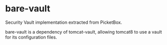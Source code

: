 # bare-vault
Security Vault implementation extracted from PicketBox.

bare-vault is a dependency of tomcat-vault, allowing tomcat8 to use a vault for its configuration files.
